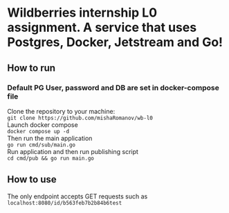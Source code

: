 # Wildberries internship L0 assignment. A service that uses Postgres, Docker, Jetstream and Go!
## How to run
### Default PG User, password and DB are set in docker-compose file
Clone the repository to your machine: <br>``git clone https://github.com/mishaRomanov/wb-l0`` <br>
Launch docker compose<br>``docker compose up -d`` <br>
Then run the main application<br> ``go run cmd/sub/main.go``<br>
Run application and then run publishing script <br>``cd cmd/pub && go run main.go``

## How to use 
The only endpoint accepts GET requests such as ``localhost:8080/id/b563feb7b2b84b6test``


